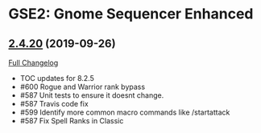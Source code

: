 # GSE2: Gnome Sequencer Enhanced

## [2.4.20](https://github.com/TimothyLuke/GnomeSequencer-Enhanced/tree/2.4.20) (2019-09-26)
[Full Changelog](https://github.com/TimothyLuke/GnomeSequencer-Enhanced/compare/2.4.19...2.4.20)

- TOC updates for 8.2.5  
- #600 Rogue and Warrior rank bypass  
- #587 Unit tests to ensure it doesnt change.  
- #587 Travis code fix  
- #599 Identify more common macro commands like /startattack  
- #587 Fix Spell Ranks in Classic  
